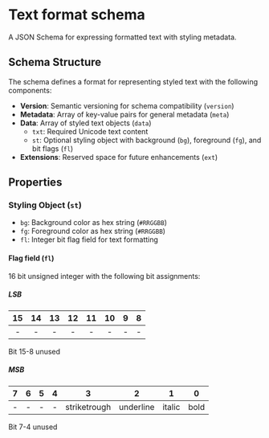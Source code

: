 # Text format schema

A JSON Schema for expressing formatted text with styling metadata.

## Schema Structure

The schema defines a format for representing styled text with the following components:

- **Version**: Semantic versioning for schema compatibility (`version`)
- **Metadata**: Array of key-value pairs for general metadata (`meta`)
- **Data**: Array of styled text objects (`data`)
  - `txt`: Required Unicode text content
  - `st`: Optional styling object with background (`bg`), foreground (`fg`), and bit flags (`fl`)
- **Extensions**: Reserved space for future enhancements (`ext`)

## Properties

### Styling Object (`st`)
- `bg`: Background color as hex string (`#RRGGBB`)
- `fg`: Foreground color as hex string (`#RRGGBB`)
- `fl`: Integer bit flag field for text formatting

#### Flag field (`fl`)

16 bit unsigned integer with the following bit assignments:

##### LSB

| 15  | 14  | 13  | 12  | 11  | 10  |  9  |  8  |
| :-: | :-: | :-: | :-: | :-: | :-: | :-: | :-: |
|  -  |  -  |  -  |  -  |  -  |  -  |  -  |  -  |
Bit 15-8 unused

##### MSB

|  7  |  6  |  5  |  4  |      3       |     2     |   1    |  0   |
| :-: | :-: | :-: | :-: | :----------: | :-------: | :----: | :--: |
|  -  |  -  |  -  |  -  | striketrough | underline | italic | bold |
Bit 7-4 unused


